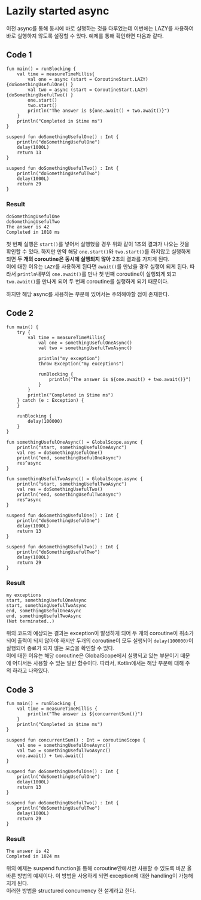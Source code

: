 # Lazily started async

이전 async를 통해 동시에 바로 실행하는 것을 다루었는데 이번에는 LAZY를 사용하여 바로 실행하지 않도록 설정할 수 있다. 예제를 통해 확인하면 다음과 같다.  

## Code 1

```
fun main() = runBlocking {
	val time = measureTimeMillis{
		val one = async (start = CoroutineStart.LAZY) {doSomethingUsefulOne() }
		val two = async (start = CoroutineStart.LAZY) {doSomethingUsefulTwo() }
		one.start()
		two.start()
		println("The answer is ${one.await() + two.await()}")
	}
	println("Completed in $time ms")
}

suspend fun doSomethingUsefulOne() : Int {
	println("doSomethingUsefulOne")
	delay(1000L)
	return 13
}

suspend fun doSomethingUsefulTwo() : Int {
	println("doSomethingUsefulTwo")
	delay(1000L)
	return 29
}
```

### Result
```
doSomethingUsefulOne
doSomethingUsefulTwo
The answer is 42
Completed in 1018 ms
```

첫 번째 실행은 `start()`를 넣어서 실행했을 경우 위와 같이 1초의 결과가 나오는 것을 확인할 수 있다. 하지만 만약 해당 `one.start()`와 `two.start()`를 하지않고 실행하게 되면 **두 개의 coroutine은 동시에 실행되지 않아** 2초의 결과를 가지게 된다.  
이에 대한 이유는 `LAZY`를 사용하게 된다면 `await()`를 만났을 경우 실행이 되게 된다. 따라서 `println`내부의 `one.await()`를 만나 첫 번째 coroutine이 실행되게 되고 `two.await()`를 만나게 되어 두 번째 coroutine를 실행하게 되기 때문이다.  

하지만 해당 async를 사용하는 부분에 있어서는 주의해야할 점이 존재한다.  

## Code 2

```
fun main() {
	try {
		val time = measureTimeMillis{
			val one = somethingUsefulOneAsync()
			val two = somethingUsefulTwoAsync()
		
			println("my exception")
			throw Exception("my exceptions")

			runBlocking {
				println("The answer is ${one.await() + two.await()}")
			}
		}
		println("Completed in $time ms")
	} catch (e : Exception) {
	}

	runBlocking {
		delay(100000)
	}
}

fun somethingUsefulOneAsync() = GlobalScope.async {
	println("start, somethingUsefulOneAsync")
	val res = doSomethingUsefulOne()
	println("end, somethingUsefulOneAsync")
	res^async
}

fun somethingUsefulTwoAsync() = GlobalScope.async {
	println("start, somethingUsefulTwoAsync")
	val res = doSomethingUsefulTwo()
	println("end, somethingUsefulTwoAsync")
	res^async
}

suspend fun doSomethingUsefulOne() : Int {
	println("doSomethingUsefulOne")
	delay(1000L)
	return 13
}

suspend fun doSomethingUsefulTwo() : Int {
	println("doSomethingUsefulTwo")
	delay(1000L)
	return 29
}
```

### Result
```
my exceptions
start, somethingUsefulOneAsync
start, somethingUsefulTwoAsync
end, somethingUsefulOneAsync
end, somethingUsefulTwoAsync
(Not terminated..)
```
  
위의 코드의 예상되는 결과는 exception이 발생하게 되어 두 개의 coroutine이 취소가 되어 출력이 되지 않아야 하지만 두개의 coroutine이 모두 실행되어 `delay(100000)`이 실행되어 종료가 되지 않는 모습을 확인할 수 있다.  
이에 대한 이유는 해당 coroutine은 GlobalScope에서 실행되고 있는 부분이기 때문에 어디서든 사용할 수 있는 일반 함수이다. 따라서, Kotlin에서는 해당 부분에 대해 주의 하라고 나와있다.  
  
## Code 3

```
fun main() = runBlocking {
	val time = measureTimeMillis {
		println("The answer is ${concurrentSum()}")
	}
	println("Completed in $time ms")
}

suspend fun concurrentSum() : Int = coroutineScope {
	val one = somethingUsefulOneAsync()
	val two = somethingUsefulTwoAsync()
	one.await() + two.await()
}

suspend fun doSomethingUsefulOne() : Int {
	println("doSomethingUsefulOne")
	delay(1000L)
	return 13
}

suspend fun doSomethingUsefulTwo() : Int {
	println("doSomethingUsefulTwo")
	delay(1000L)
	return 29
}
```

### Result
```
The answer is 42
Completed in 1024 ms
```

위의 예제는 suspend function을 통해 coroutine안에서만 사용할 수 있도록 바꾼 올바른 방법의 예제이다. 이 방법을 사용하게 되면 exception에 대한 handling이 가능해지게 된다.  
이러한 방법을 structured concurrency 한 설계라고 한다.
